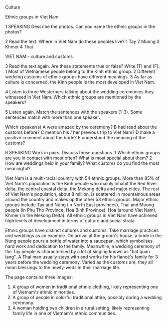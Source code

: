 Culture

Ethnic groups in Viet Nam

1 SPEAKING Describe the photos. Can you name the ethnic groups in the photos?

2 Read the text. Where in Viet Nam do these peoples live?
1 Tay
2 Muong
3 Khmer
4 Thai

VIET NAM - culture and customs

3 Read the text again. Are these statements true or false? Write (T) and (F).
1 Most of Vietnamese people belong to the Kinh ethnic group.
2 Different wedding customs of ethnic groups have different meanings.
3 As far as culture is concerned, the Kinh people is the most developed in Viet Nam.

4 Listen to three Westerners talking about the wedding ceremonies they witnessed in Viet Nam. Which ethnic groups are mentioned by the speakers?

5 Listen again. Match the sentences with the speakers (1-3). Some sentences match with more than one speaker.

Which speaker(s)
A were amazed by the ceremony?
B had read about the customs before?
C mention his / her previous trip to Viet Nam?
D make a positive comment about the bride?
E understand the meaning of the customs?

6 SPEAKING Work in pairs. Discuss these questions.
1 Which ethnic groups are you in contact with most often? What is most special about them?
2 How are weddings held in your family? What customs do you find the most meaningful?

Viet Nam is a multi-racial country with 54 ethnic groups. More than 85% of Viet Nam's population is the Kinh people who mainly inhabit the Red River delta, the central coastal delta, the Mekong delta and major cities. The rest of Viet Nam's population, about 8 million, is scattered in mountainous areas around the country and makes up the other 53 ethnic groups. Major ethnic groups include Tay and Nung (in North East provinces), Thai and Muong people (in Phu Tho Province, Hoa Binh Province), Hoa (around Viet Nam), Khmer (in the Mekong Delta). All ethnic groups in Viet Nam have achieved high levels of development in terms of culture and social strata.

Ethnic groups have distinct cultures and customs. Take marriage practices and weddings as an example. On arrival at the groom's house, a bride in the Nung people pours a bottle of water into a saucepan, which symbolises hard work and dedication to the family. Meanwhile, a wedding ceremony of the Tay people is characterised by a lot of singing known as "hat quan lang". A Thai man usually stays with and works for his fiancé's family for 3 years before the wedding ceremony. Varied as the customs are, they all mean blessings to the newly-weds in their marriage life.

The page contains three images:
1. A group of women in traditional ethnic clothing, likely representing one of Vietnam's ethnic minorities.
2. A group of people in colorful traditional attire, possibly during a wedding ceremony.
3. A woman holding two children in a rural setting, likely representing family life in one of Vietnam's ethnic communities.